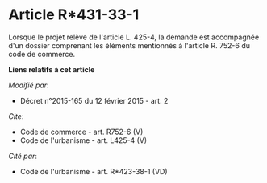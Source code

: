 # Article R*431-33-1

Lorsque le projet relève de l'article L. 425-4, la demande est accompagnée d'un dossier comprenant les éléments mentionnés à
l'article R. 752-6 du code de commerce.

**Liens relatifs à cet article**

_Modifié par_:

  - Décret n°2015-165 du 12 février 2015 - art. 2

_Cite_:

  - Code de commerce - art. R752-6 (V)
  - Code de l'urbanisme - art. L425-4 (V)

_Cité par_:

  - Code de l'urbanisme - art. R*423-38-1 (VD)
